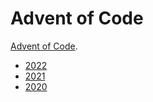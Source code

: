 # Advent of Code

[Advent of Code](https://adventofcode.com).

* [2022](2022/readme.md)
* [2021](2021/readme.md)
* [2020](2020/readme.md)
